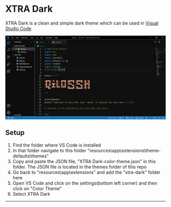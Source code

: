 # XTRA Dark

XTRA Dark is a clean and simple dark theme which can be used in <a href="https://code.visualstudio.com">Visual Studio Code</a>

<img align="center" src="example.png" />

## Setup

1. Find the folder where VS Code is installed
2. In that folder navigate to this folder "resources\app\extensions\theme-defaults\themes"
3. Copy and paste the JSON file, "XTRA Dark-color-theme.json" in this folder. The JSON file is located in the themes folder of this repo
4. Go back to "resources\app\extensions" and add the "xtra-dark" folder here
5. Open VS Code and click on the settings(bottom left corner) and then click on "Color Theme"
6. Select XTRA Dark

***
